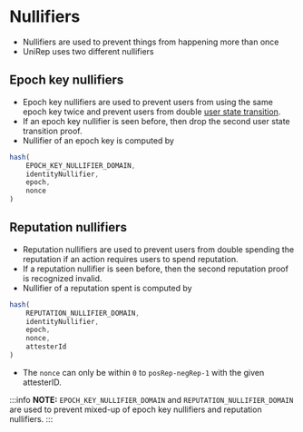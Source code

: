 # Nullifiers

* Nullifiers are used to prevent things from happening more than once
* UniRep uses two different nullifiers

## Epoch key nullifiers

* Epoch key nullifiers are used to prevent users from using the same epoch key twice and prevent users from double [user state transition](user-state-transition.md).
* If an epoch key nullifier is seen before, then drop the second user state transition proof.
* Nullifier of an epoch key is computed by

```typescript
hash(
    EPOCH_KEY_NULLIFIER_DOMAIN, 
    identityNullifier, 
    epoch, 
    nonce
)
```

## Reputation nullifiers

* Reputation nullifiers are used to prevent users from double spending the reputation if an action requires users to spend reputation.
* If a reputation nullifier is seen before, then the second reputation proof is recognized invalid.
* Nullifier of a reputation spent is computed by

```typescript
hash(
    REPUTATION_NULLIFIER_DOMAIN, 
    identityNullifier, 
    epoch, 
    nonce, 
    attesterId
)
```

* The `nonce` can only be within `0` to `posRep-negRep-1` with the given attesterID.

:::info
**NOTE:** `EPOCH_KEY_NULLIFIER_DOMAIN` and `REPUTATION_NULLIFIER_DOMAIN` are used to prevent mixed-up of epoch key nullifiers and reputation nullifiers.
:::
